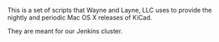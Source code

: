 This is a set of scripts that Wayne and Layne, LLC uses to provide the nightly and periodic Mac OS X releases of KiCad.

They are meant for our Jenkins cluster.
